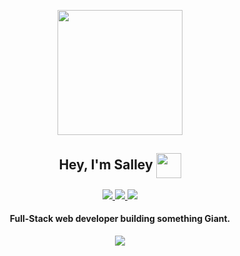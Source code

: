 <p align="center">
   <img src="https://github.com/juxsalley/dev_salley/blob/main/logo2.png"/ width="200" align="center">
  <h2 align="center"> Hey, I'm Salley <span width="40px"> </span> <img src="https://media.giphy.com/media/UVG0BN8TOMKkPOJS6e/giphy.gif" width="40px"          align="center"/></h2>
 
</p>

<p align="center">
   <a href="https://twitter.com/__salley">  <img src="https://img.shields.io/badge/-@__salley-1ca0f1?style=flat-square&labelColor=1ca0f1&logo=twitter&logoColor=white&link=https://twitter.com/__salley"/>
      <a/>
         <a href="https://www.linkedin.com/in/dev-salley/">  <img src="https://img.shields.io/badge/-Dev%20Salley-blue?style=flat-square&logo=Linkedin&logoColor=white&link=https://www.linkedin.com/in/dev-salley/"/>
      <a/>
        <a href="https://codesalley.dev/" target="_blank">  <img src="https://img.shields.io/badge/Portfolio-dev%20salley-orange"/>
      <a/>
    
   <h4 align="center">Full-Stack web developer building something Giant.</h4> 
   
   <p align="center">  <img src="https://github-readme-stats.vercel.app/api?username=juxsalley&theme=blueberry&show_icons=true " />
   <p/>
   

</p>

